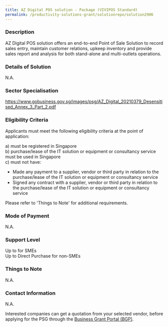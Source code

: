 ```yaml
---
title: AZ Digital POS solution - Package (VIVIPOS Standard)
permalink: /productivity-solutions-grant/solutionrepo/solution2906
---
```


### Description

AZ Digital POS solution offers an end-to-end Point of Sale Solution to record sales entry, maintain customer relations, upkeep inventory and provide sales report and analysis for both stand-alone and multi-outlets operations.

### Details of Solution

N.A.

### Sector Specialisation

https://www.gobusiness.gov.sg/images/psg/AZ_Digital_20210379_Desensitised_Annex_3_Part_2.pdf

### Eligibility Criteria

Applicants must meet the following eligibility criteria at the point of application:

a) must be registered in Singapore <br>
b) purchase/lease of the IT solution or equipment or consultancy service must be used in Singapore <br>
c) must not have:
- Made any payment to a supplier, vendor or third party in relation to the purchase/lease of the IT solution or equipment or consultancy service
- Signed any contract with a supplier, vendor or third party in relation to the purchase/lease of the IT solution or equipment or consultancy service

Please refer to 'Things to Note' for additional requirements.

### Mode of Payment
N.A.

### Support Level
Up to  for SMEs <br>
Up to Direct Purchase for non-SMEs

### Things to Note
N.A.

### Contact Information
N.A.

Interested companies can get a quotation from your selected vendor, before applying for the PSG through the <a target='_blank' rel='noopener' href='https://www.businessgrants.gov.sg/'>Business Grant Portal (BGP)</a>.
